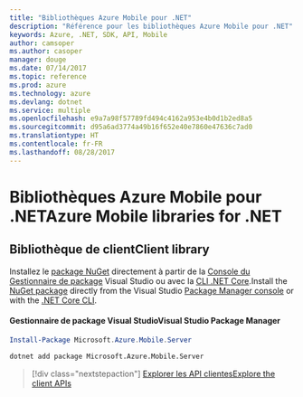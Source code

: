 ```yaml
---
title: "Bibliothèques Azure Mobile pour .NET"
description: "Référence pour les bibliothèques Azure Mobile pour .NET"
keywords: Azure, .NET, SDK, API, Mobile
author: camsoper
ms.author: casoper
manager: douge
ms.date: 07/14/2017
ms.topic: reference
ms.prod: azure
ms.technology: azure
ms.devlang: dotnet
ms.service: multiple
ms.openlocfilehash: e9a7a98f57789fd494c4162a953e4b0d1b2ed8a5
ms.sourcegitcommit: d95a6ad3774a49b16f652e40e7860e47636c7ad0
ms.translationtype: HT
ms.contentlocale: fr-FR
ms.lasthandoff: 08/28/2017
---
```

# <a name="azure-mobile-libraries-for-net"></a><span data-ttu-id="a5267-104">Bibliothèques Azure Mobile pour .NET</span><span class="sxs-lookup"><span data-stu-id="a5267-104">Azure Mobile libraries for .NET</span></span>

## <a name="client-library"></a><span data-ttu-id="a5267-105">Bibliothèque de client</span><span class="sxs-lookup"><span data-stu-id="a5267-105">Client library</span></span>

<span data-ttu-id="a5267-106">Installez le [package NuGet](https://www.nuget.org/packages/Microsoft.Azure.Mobile.Server) directement à partir de la [Console du Gestionnaire de package][PackageManager] Visual Studio ou avec la [CLI .NET Core][DotNetCLI].</span><span class="sxs-lookup"><span data-stu-id="a5267-106">Install the [NuGet package](https://www.nuget.org/packages/Microsoft.Azure.Mobile.Server) directly from the Visual Studio [Package Manager console][PackageManager] or with the [.NET Core CLI][DotNetCLI].</span></span>

#### <a name="visual-studio-package-manager"></a><span data-ttu-id="a5267-107">Gestionnaire de package Visual Studio</span><span class="sxs-lookup"><span data-stu-id="a5267-107">Visual Studio Package Manager</span></span>

```powershell
Install-Package Microsoft.Azure.Mobile.Server
```

```bash
dotnet add package Microsoft.Azure.Mobile.Server
```

> [!div class="nextstepaction"]
> [<span data-ttu-id="a5267-108">Explorer les API clientes</span><span class="sxs-lookup"><span data-stu-id="a5267-108">Explore the client APIs</span></span>](/dotnet/api/overview/azure/mobileapps/client)




[PackageManager]: https://docs.microsoft.com/nuget/tools/package-manager-console
[DotNetCLI]: https://docs.microsoft.com/en-us/dotnet/core/tools/dotnet-add-package
